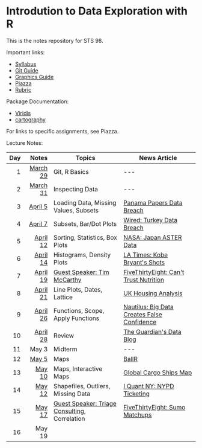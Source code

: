 
# Introdution to Data Exploration with R

This is the notes repository for STS 98.

Important links:

* [Syllabus](syllabus.pdf)
* [Git Guide](git_guide.pdf)
* [Graphics Guide](graphics_guide.md)
* [Piazza](https://piazza.com/ucdavis/spring2016/sts98)
* [Rubric](rubric.pdf)

Package Documentation:

* [Viridis](https://cran.r-project.org/web/packages/viridis/vignettes/intro-to-viridis.html)
* [cartography](https://cran.r-project.org/web/packages/cartography/vignettes/cartography.html)

For links to specific assignments, see Piazza.

Lecture Notes:

Day | Notes                           | Topics                                            | News Article
--: | ------------------------------: | ------------------------------------------------- | ------------
1   | [March 29](lecture/2016.03.29/) | Git, R Basics                                     | ---
2   | [March 31](lecture/2016.03.31/) | Inspecting Data                                   | ---
3   | [April 5](lecture/2016.04.05/)  | Loading Data, Missing Values, Subsets             | [Panama Papers Data Breach][n-panama]
4   | [April 7](lecture/2016.04.07/)  | Subsets, Bar/Dot Plots                            | [Wired: Turkey Data Breach][n-turkey]
5   | [April 12](lecture/2016.04.12/) | Sorting, Statistics, Box Plots                    | [NASA: Japan ASTER Data][n-aster]
6   | [April 14](lecture/2016.04.14/) | Histograms, Density Plots                         | [LA Times: Kobe Bryant's Shots][n-kobe]
7   | [April 19](lecture/2016.04.19/) | [Guest Speaker: Tim McCarthy][]                   | [FiveThirtyEight: Can't Trust Nutrition][n-nutrition]
8   | [April 21](lecture/2016.04.21/) | Line Plots, Dates, Lattice                        | [UK Housing Analysis][n-ukhouses]
9   | [April 26](lecture/2016.04.26/) | Functions, Scope, Apply Functions                 | [Nautilus: Big Data Creates False Confidence][n-bigdata]
10  | [April 28](lecture/2016.04.28/) | Review                                            | [The Guardian's Data Blog][n-guardian]
11  | May 3                           | Midterm                                           | ---
12  | [May 5](lecture/2016.05.05/)    | Maps                                              | [BallR][n-ballr]
13  | [May 10](lecture/2016.05.10/)   | Maps, Interactive Maps                            | [Global Cargo Ships Map][n-shipmap]
14  | [May 12](lecture/2016.05.12/)   | Shapefiles, Outliers, Missing Data                | [I Quant NY: NYPD Ticketing][n-nypd]
15  | [May 17](lecture/2016.05.17/)   | [Guest Speaker: Triage Consulting][], Correlation | [FiveThirtyEight: Sumo Matchups][n-sumo]
16  | May 19                          |                                                   |

[Guest Speaker: Tim McCarthy]: http://timmccarthy.com/
[Guest Speaker: Triage Consulting]: http://www.triageconsulting.com/

[n-panama]: https://panamapapers.icij.org/
[n-turkey]: https://www.wired.com/?p=1997991
[n-aster]: http://www.nasa.gov/feature/jpl/nasa-japan-make-aster-earth-data-available-at-no-cost
[n-kobe]: http://graphics.latimes.com/kobe-every-shot-ever/
[n-nutrition]: http://fivethirtyeight.com/features/you-cant-trust-what-you-read-about-nutrition/
[n-ukhouses]: https://jasmcole.com/2016/04/17/england-and-wales-house-prices/
[n-bigdata]: http://nautil.us/blog/how-big-data-creates-false-confidence
[n-guardian]: http://www.theguardian.com/data
[n-ballr]: https://github.com/toddwschneider/ballr
[n-shipmap]: https://www.shipmap.org/
[n-nypd]: http://iquantny.tumblr.com/post/144197004989/the-nypd-was-systematically-ticketing-legally
[n-sumo]: http://fivethirtyeight.com/features/the-sumo-matchup-centuries-in-the-making/
